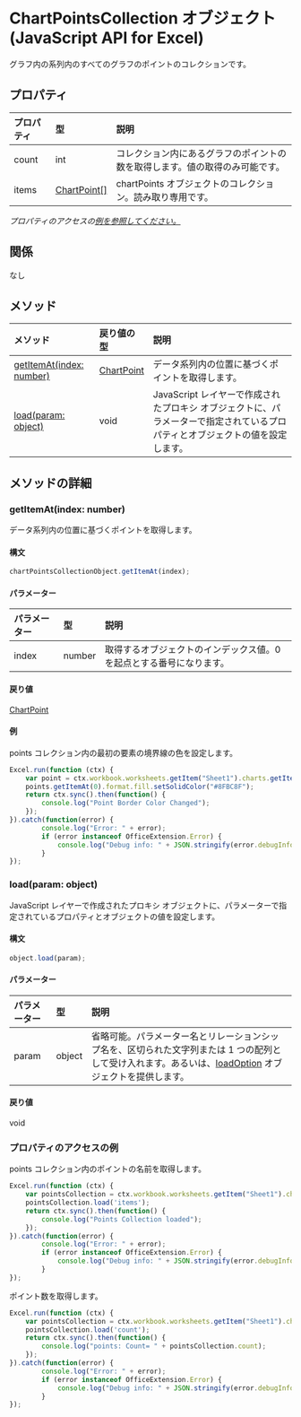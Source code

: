 # <a name="chartpointscollection-object-(javascript-api-for-excel)"></a>ChartPointsCollection オブジェクト (JavaScript API for Excel)

グラフ内の系列内のすべてのグラフのポイントのコレクションです。

## <a name="properties"></a>プロパティ

| プロパティ     | 型   |説明
|:---------------|:--------|:----------|
|count|int|コレクション内にあるグラフのポイントの数を取得します。値の取得のみ可能です。|
|items|[ChartPoint[]](chartpoint.md)|chartPoints オブジェクトのコレクション。読み取り専用です。|

_プロパティのアクセスの[例を参照してください。](#property-access-examples)_

## <a name="relationships"></a>関係
なし


## <a name="methods"></a>メソッド

| メソッド           | 戻り値の型    |説明|
|:---------------|:--------|:----------|
|[getItemAt(index: number)](#getitematindex-number)|[ChartPoint](chartpoint.md)|データ系列内の位置に基づくポイントを取得します。|
|[load(param: object)](#loadparam-object)|void|JavaScript レイヤーで作成されたプロキシ オブジェクトに、パラメーターで指定されているプロパティとオブジェクトの値を設定します。|

## <a name="method-details"></a>メソッドの詳細


### <a name="getitemat(index:-number)"></a>getItemAt(index: number)
データ系列内の位置に基づくポイントを取得します。

#### <a name="syntax"></a>構文
```js
chartPointsCollectionObject.getItemAt(index);
```

#### <a name="parameters"></a>パラメーター
| パラメーター    | 型   |説明|
|:---------------|:--------|:----------|
|index|number|取得するオブジェクトのインデックス値。0 を起点とする番号になります。|

#### <a name="returns"></a>戻り値
[ChartPoint](chartpoint.md)

#### <a name="examples"></a>例
points コレクション内の最初の要素の境界線の色を設定します。

```js
Excel.run(function (ctx) { 
    var point = ctx.workbook.worksheets.getItem("Sheet1").charts.getItem("Chart1").series.getItemAt(0).points;
    points.getItemAt(0).format.fill.setSolidColor("#8FBC8F");
    return ctx.sync().then(function() {
        console.log("Point Border Color Changed");
    });
}).catch(function(error) {
        console.log("Error: " + error);
        if (error instanceof OfficeExtension.Error) {
            console.log("Debug info: " + JSON.stringify(error.debugInfo));
        }
});
```
### <a name="load(param:-object)"></a>load(param: object)
JavaScript レイヤーで作成されたプロキシ オブジェクトに、パラメーターで指定されているプロパティとオブジェクトの値を設定します。

#### <a name="syntax"></a>構文
```js
object.load(param);
```

#### <a name="parameters"></a>パラメーター
| パラメーター    | 型   |説明|
|:---------------|:--------|:----------|
|param|object|省略可能。パラメーター名とリレーションシップ名を、区切られた文字列または 1 つの配列として受け入れます。あるいは、[loadOption](loadoption.md) オブジェクトを提供します。|

#### <a name="returns"></a>戻り値
void
### <a name="property-access-examples"></a>プロパティのアクセスの例

points コレクション内のポイントの名前を取得します。

```js
Excel.run(function (ctx) { 
    var pointsCollection = ctx.workbook.worksheets.getItem("Sheet1").charts.getItem("Chart1").points;
    pointsCollection.load('items');
    return ctx.sync().then(function() {
        console.log("Points Collection loaded");
    });
}).catch(function(error) {
        console.log("Error: " + error);
        if (error instanceof OfficeExtension.Error) {
            console.log("Debug info: " + JSON.stringify(error.debugInfo));
        }
});
```

ポイント数を取得します。

```js
Excel.run(function (ctx) { 
    var pointsCollection = ctx.workbook.worksheets.getItem("Sheet1").charts.getItem("Chart1").points;
    pointsCollection.load('count');
    return ctx.sync().then(function() {
        console.log("points: Count= " + pointsCollection.count);
    });
}).catch(function(error) {
        console.log("Error: " + error);
        if (error instanceof OfficeExtension.Error) {
            console.log("Debug info: " + JSON.stringify(error.debugInfo));
        }
});
```
